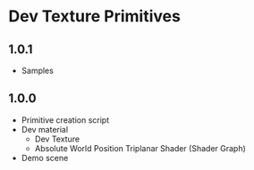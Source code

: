 ﻿# Dev Texture Primitives

## 1.0.1

- Samples

## 1.0.0

- Primitive creation script
- Dev material
    - Dev Texture  
    - Absolute World Position Triplanar Shader (Shader Graph)  
- Demo scene